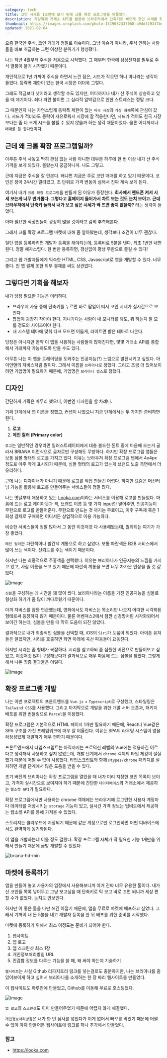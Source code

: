 ```yaml
---
category: tech
title: 코인 시세를 1초만에 보기 위해 크롬 확장 프로그램을 만들었다.
description: 가상화폐 거래소 API를 활용해 브라우저에서 단축키로 빠르게 코인 시세를 확인할 수 있는 툴을 크롬 확장 프로그램으로 만들어보았다.
thumbnail: https://images.unsplash.com/photo-1519682337058-a94d519337bc?ixid=MXwxMjA3fDB8MHxwaG90by1wYWdlfHx8fGVufDB8fHw%3D&ixlib=rb-1.2.1&auto=format&fit=crop&w=1350&q=80
updated: 2021-02-04
---
```


요즘 한국엔 주식, 코인 거래가 정말로 이슈이다. 그냥 이슈가 아니라, 주식 안하는 사람들을 바보 취급하는 그런 이상한 분위기가 형성됐다.

나는 작년 4월부터 주식을 처음으로 시작했다. 그 때부터 한국에 삼성전자를 필두로 주식 열풍이 불기 시작했기 때문이다.

개인적으로 1년 가까이 주식을 하면서 느낀 점은, 시드가 작으면 하나 마나라는 생각이 들었다. 등락폭 제한이 있는 한국 시장은 더더욱 그렇다.

그래도 적금보다 낫지라고 생각할 수도 있지만, 어디까지나 내가 산 주식이 상승하고 있을 때 얘기이다. 죄다 파란 불이면 그 심리적 압박감으로 인한 스트레스는 정말 크다.

그 때문인지 나는 자연스럽게 등락폭 제한이 없는 `미국 시장`과 `가상 화폐`쪽에 관심이 갔다. 시드가 적더라도 등락이 자유로워서 시장에 잘 적응한다면, 시드가 적어도 한국 시장보다는 좀 더 크게 시드를 불릴 수 있지 않을까 하는 생각 때문이었다. 물론 어디까지나 `매매를 잘 한다면`이다.

## 근데 왜 크롬 확장 프로그램일까?

아무튼 주식 사놓고 딱히 관심 없는 사람 아니면 대부분 하루에 한 번 이상 내가 산 주식 가격을 보게 되있다. 올랐는지 궁금하니까. 나도 그렇고.

근데 지금은 주식을 잘 안본다. 왜냐면 지금은 주로 코인 매매를 하고 있기 때문이다. 코인은 장이 24시간 열려있고, 초 단위로 가격 변동이 심해서 진짜 계속 보게 된다.

여기서 내가 `크롬 확장 프로그램`을 만들게 된 이유가 등장한다. **회사에서 핸드폰 켜서 시세 보는게 너무 번거롭다. 그렇다고 홈페이지 들어가서 차트 보는 것도 눈치 보이고. 근데 브라우저에서 단축키 눌러서 내가 보고 싶은 시세가 딱 뜨면 좋지 않을까?** 라는 생각이 들었다.

아마 필요한 직장인들이 굉장히 많을 것이라고 감히 추측해본다.

그래서 크롬 확장 프로그램 마켓에 대해 좀 알아봤는데, 생각보다 조건이 너무 괜찮다.

일단 앱을 등록하려면 개발자 등록을 해야되는데, 등록비로 5불을 낸다. 최초 1번만 내면 된다. 정말 혜자스럽다. 한 번만 등록하면, 갱신없이 평생 무한으로 즐길 수 있다!

그리고 웹 개발자들에게 익숙한 HTML, CSS, Javascript로 앱을 개발할 수 있다. 너무 좋다. 인 앱 결제 또한 외부 결제를 써도 상관없다.

## 그렇다면 기획을 해보자

내가 당장 필요한 기능은 이러하다.

- 브라우저 사용 중에 단축키를 누르면 바로 팝업이 떠서 코인 시세가 실시간으로 보인다.
- 팝업이 굉장히 작아야 한다. 지나가다는 사람이 내 모니터를 봐도, 뭐 하는지 잘 모를 정도의 사이즈여야 한다.
- 내 시스템 테마에 맞춰 다크 모드면 어둡게, 라이트면 밝은 테마로 나온다.

당장은 아니지만 만약 이 앱을 사용하는 사람들이 많아진다면, 몇몇 거래소 API를 통합해서 거래까지 가능하도록 만들 수도 있다.

아무튼 나는 이 앱을 트레이딩을 도와주는 인공지능(?) 느낌으로 발전시키고 싶었다. 아이언맨의 자비스처럼 말이다. 그래서 이름을 `브리아나`로 정했다. 그리고 조금 더 있어보이려면 기업명이 필요하기 때문에, 기업명은 `브리아나 랩스`로 정했다.

<!-- ## 먼저 확장 프로그램에 대해 알아보자

확장 프로그램을 만드는 건 정말 별거 없다. 프로젝트 루트 폴더에 `manifest.json` 파일이 있다면 기존 운영 중인 웹사이트도 확장 프로그램으로 바로 사용이 가능하다.

```json[manifest.json]
{
  "manifest_version": 2,
  "version": "0.0.1",
  "name": "브리아나 - 회사에서도 코인 모니터링",
  "description": "핸드폰으로 몰래 보지말고, 단축키로 코인 시세를 실시간으로 모니터링하자!",
  "icons": {
    "16": "icon16.png",
    "32": "icon32.png",
    "128": "icon128.png"
  },
  "browser_action": {
    "default_popup": "popup.html",
    "default_title": "Briana"
  },
  "background": {
    "scripts": ["background.js"],
    "persistent": false
  },
  "commands": {
    "_execute_browser_action": {
      "suggested_key": {
        "default": "Ctrl+Shift+E",
        "mac": "Cmd+Shift+E",
      }
    }
  }
}
```

브리아나를 구성하기 위해 현재 사용 중인 manifest 파일의 내용이다. 뭐가 많아보이지만 진짜 별거 없다.

**manifest_version**: 브라우저가 확장 프로그램을 어떤 버전으로 인식할건지 명시해주는 값이다. 지금은 2버전이 Stable 버전이고, 작년 말에 곧 3 버전이 나온다고 공시했는데 당장 나올 것 같진 않다. 3 버전으로 해보려고 했는데 문서대로 해도 잘 안되서 나는 2버전으로 했다.

**version**: 마켓에 표시될 버전 정보이다. 일반적인 Sementic version을 따른다. 조금 주의해야할 부분인데, 앱 등록 후 버전 업데이트를 할 때 이 버전 숫자를 올리지 않고 그냥 올리면 심사가 거부될 수 있다. 한 번 거부되면 며칠씩 기다려야 하니 신경쓰자.

**name**: 마켓에 표시될 앱의 이름이다.

**description**: 앱에 대한 짧은 설명이다. SEO와 밀접한 연관이 있으니 앱과 관련된 키워드를 문장으로 잘 서술하자.

**icons**: 앱 아이콘이다. 이것과 별개로 128x128 사이즈는 마켓에 등록할 용도로 필요하다.

**browser_action**: 이 부분이 정말 확장 프로그램에 대한 내용이다. 보통 확장 프로그램은 앱을 눌렀을 때 브라우저 위에 작은 `팝업`이 뜨는 방식이다. 그래서 default_popup에 html 파일 경로를 적어주면 된다. default_title은 설치 후, 앱 위에 마우스를 올렸을 때 표시될 이름이다.

**background**: 이건 앱이 켜졌을 때 실행되는 백그라운드 스크립트를 지정하는 곳이다. 나의 경우에는 크게 필요하지 않아서 제대로 써보진 않았는데, 뭔가 계속 무언가를 감시해야 할 때 사용하면 된다.

**commands**: 말 그대로 단축키를 설정하는 곳이다. 윈도우, 맥, 리눅스 까지 설정 가능한 것 같다. 나는 윈도우와 맥만 설정해주었다.

더 자세한 내용을 알고 싶다면, 글 맨 아래의 참고 부분에 걸어둔 공식 문서를 읽어보면 된다. -->

## 디자인

간단하게 기획은 마무리 했으니, 이번엔 디자인을 할 차례다.

기획 단계에서 앱 이름을 정했고, 컨셉이 나왔으니 지금 단계에서는 두 가지만 준비하면 된다.

1. **로고**
2. **메인 컬러 (Primary color)**

`로고`는 일반적인 경우라면 일러스트레이터에서 대충 볼드한 폰트 중에 마음에 드는거 골라서 BRIANA 이런식으로 글자로만 구성해도 무방하다. 하지만 확장 프로그램 앱들은 보통 심볼 형태의 로고를 가지고 있다. 이유는 브라우저 확장 프로그램 탭에서 4x4px 정도로 아주 작게 표시되기 때문에, 심볼 형태의 로고가 있는게 브랜드 노출 측면에서 더 유리하다.

근데 나는 디자이너가 아니기 때문에 로고를 직접 만들긴 어렵다. 하지만 요즘은 머신러닝 기능을 활용해 로고를 만들어주는 서비스들이 정말 많다.

나는 옛날부터 애용하고 있는 [Looka.com](https://looka.com)이라는 서비스를 이용해 로고를 만들었다. 마음에 드는 로고 레이아웃과 색, 브랜드 이름 등 몇 가지 input만 넣어주면, 인공지능이 무한으로 로고를 만들어준다. 무한으로 만드는 것 까지는 무료이고, 이후 구독제 혹은 1회성 결제로 구매하면 어디서든 상업적으로 이용 가능하다.

비슷한 서비스들이 정말 많아서 그 동안 이것저것 다 사용해봤는데, 퀄리티는 여기가 가장 좋았다.

`메인 컬러`는 파란색이나 빨간색 계통으로 하고 싶었다. 보통 파란색은 B2B 서비스에서 많이 쓰는 색이다. 신뢰도를 주는 색이기 때문이다. 

하지만 나는 최종적으로 주홍색을 선택했다. 이유는 브리아나가 인공지능의 느낌을 가지고 있고, 사람 이름을 쓰고 있기 때문에 파란색 계통을 쓰면 너무 차가운 인상을 줄 것 같았다.

![image](https://user-images.githubusercontent.com/20244536/106980385-6fec0100-67a3-11eb-8fe0-f17da068c27b.png)

`심볼`을 구성하는 데 시간을 꽤 많이 썼다. 브리아나라는 이름을 가진 인공지능을 심볼로 형상화 하기가 좀 많이 까다로웠기 때문이다. 

아까 자비스를 잠깐 언급했는데, 영화에서도 자비스는 목소리만 나오지 어떠한 시각화된 형태로써 등장하지 않기 때문이다. 물론 어벤져스2에서 잠깐 신경망처럼 시각화되어서 보이긴 하는데, 심볼을 만들 때 딱히 도움이 되진 않았다.

결과적으로 내가 최종적인 심볼을 선택할 때, iOS의 `Siri`가 도움이 되었다. 아이폰 유저들은 알겠지만, 시리를 호출하면 화면 아래에 곡선 파동들이 요동친다.

하지만 시리는 좀 형태가 복잡하다. 시리를 참고하되 좀 심플한 버전으로 만들어보고 싶었고, 이것저것 많이 구성해보다가 결과적으로 매우 마음에 드는 심볼을 찾았다. 그렇게 해서 나온 최종 결과물은 이렇다.

![image](https://user-images.githubusercontent.com/20244536/106980937-7169f900-67a4-11eb-97e0-2824d70ca3f5.png)

## 확장 프로그램 개발

나는 이번 프로젝트의 프론트엔드를 `Vue.js` + `Typescript`로 구성했고, 스타일링은 `Tailwind CSS`를 사용했다. 그리고 마지막으로 개발을 위한 개발 서버 오픈과, 패키지 배포를 위한 번들링으로 `Parcel`을 이용했다.

확장 프로그램은 기본적으로 HTML 페이지 1개만 필요하기 때문에, React나 Vue같은 SPA 구조를 가진 프레임워크에 매우 잘 어울린다. 이유는 SPA의 라우팅 시스템이 앱을 확장성있게 개발하기 매우 편하기 때문이다.

프론트엔드에서 타입스크립트는 아직까지는 프로덕션 레벨의 Vue에는 적용하긴 이르다고 생각해서 사용하고 싶지 않았는데, 개발 단계에서 `chrome` 객체의 타입 체킹이 절실했기 때문에 어쩔 수 없이 사용했다. 타입스크립트와 함께 `@types/chrome` 패키지를 설치하면 개발 단계에서 많은 도움을 받을 수 있다.

초기 버전의 브리아나는 확장 프로그램을 열었을 때 내가 미리 지정한 코인 목록이 보이고, 가격이 실시간으로 보여져야 하기 때문에 간단한 `데이터베이스`와 거래소에서 제공하는 `웹소켓 API`가 필요하다.

확장 프로그램에서만 사용하는 chrome 객체에는 브라우저에 로그인한 사용자 계정마다 데이터를 저장시키는 `storage` 기능이 있고, 실시간 가격 정보는 업비트에서 제공하는 웹소켓 API를 통해 가져올 수 있었다.

스토리지는 클라우드에 저장되기 때문에 같은 계정으로만 로그인하면 어떤 디바이스에서도 완벽하게 동기화된다.

이 앱을 개발하는데 이틀 정도 걸렸다. 확장 프로그램 자체가 딱 필요한 기능 1개만을 위해서 만들기 때문에 금방 개발할 수 있었다.

![briana-hd-min](https://user-images.githubusercontent.com/20244536/106984834-a0d03400-67ab-11eb-82b6-5b6105849512.gif)

## 마켓에 등록하기

앱을 만들어 놓고 사용자의 입장에서 사용해보니까 이거 진짜 너무 유용한 툴이다. 내가 산 코인들 목록 넣어두고 그냥 보고싶을 때 단축키로 탁 보고 바로 끄면 되니까 세상 편할 수가 없었다. 눈치도 안보인다.

하지만 이 좋은 툴을 나만 쓰긴 아깝기 때문에, 앱을 무료로 마켓에 배포하고 싶었다. 그래서 기꺼이 내 돈 5불을 내고 개발자 등록을 한 뒤 배포를 위한 준비를 시작했다.

마켓에 등록하기 위해서 최소 이정도는 준비가 되어야 한다.

1. 웹사이트
2. 앱 로고
3. 앱 스크린샷 최소 1장
4. 개인정보처리방침 URL
5. 민감함 정보를 다루는 기능을 쓸 때, 왜 써야 하는지 기술하기

`웹사이트`는 사실 Github 리파지토리 링크를 넣는걸로도 충분하지만, 나는 브리아나를 좀 있어보이게 하고 싶어서 브리아나를 소개하는 한 장 짜리 웹사이트를 만들었다.

이 웹사이트도 하루만에 만들었고, Github를 이용해 무료로 호스팅했다.

![image](https://user-images.githubusercontent.com/20244536/106871020-1f2dc700-6715-11eb-98b7-4e00080b6eb7.png)

`앱 로고`와 `스크린샷`도 이미 만들어두었기 때문에 어렵지 않게 해결했다.

`개인정보처리방침`은 내가 한 번 심사를 넣었다가 이게 없어서 빠꾸를 먹었기 때문에 어쩔 수 없이 아까 만들어둔 웹사이트에 링크를 하나 추가해서 만들었다.

### 참고

- https://looka.com
<!-- - https://developer.chrome.com/docs/extensions/mv2/getstarted/ -->